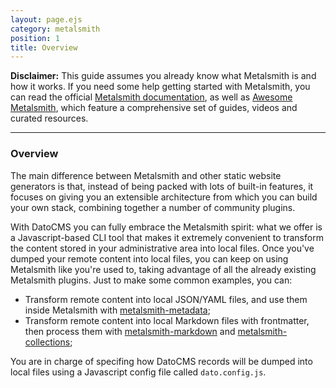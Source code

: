 ```yaml
---
layout: page.ejs
category: metalsmith
position: 1
title: Overview
---
```


**Disclaimer:** This guide assumes you already know what Metalsmith is and how it works. If you need some help getting started with Metalsmith, you can read the official [Metalsmith documentation](http://www.metalsmith.io/), as well as [Awesome Metalsmith](https://github.com/metalsmith/awesome-metalsmith), which feature a comprehensive set of guides, videos and curated resources.

---

### Overview

The main difference between Metalsmith and other static website generators is that, instead of being packed with lots of built-in features, it focuses on giving you an extensible architecture from which you can build your own stack, combining together a number of community plugins. 

With DatoCMS you can fully embrace the Metalsmith spirit: what we offer is a Javascript-based CLI tool that makes it extremely convenient to transform the content stored in your administrative area into local files. Once you've dumped your remote content into local files, you can keep on using Metalsmith like you're used to, taking advantage of all the already existing Metalsmith plugins. Just to make some common examples, you can:

* Transform remote content into local JSON/YAML files, and use them inside Metalsmith with [metalsmith-metadata](https://github.com/segmentio/metalsmith-metadata);
* Transform remote content into local Markdown files with frontmatter, then process them with [metalsmith-markdown](https://github.com/segmentio/metalsmith-markdown) and [metalsmith-collections](https://github.com/segmentio/metalsmith-collections);

You are in charge of specifing how DatoCMS records will be dumped into local files using a Javascript config file called `dato.config.js`.
